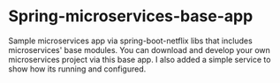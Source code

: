 # Spring-microservices-base-app

Sample microservices app via spring-boot-netflix libs that includes microservices' base modules.
You can download and develop your own microservices project via this base app. I also added a simple
service to show how its running and configured.